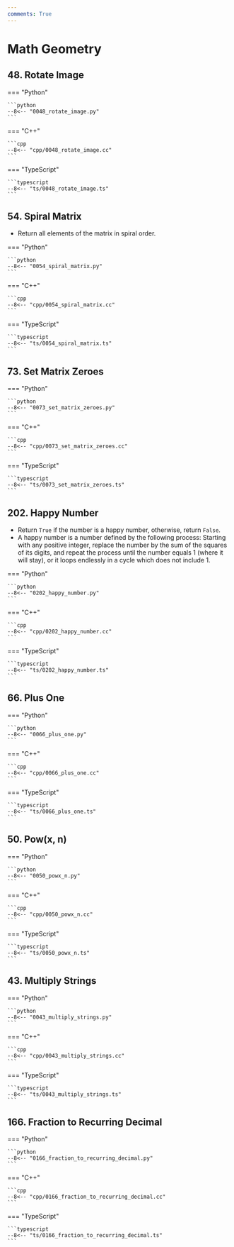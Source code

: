 ```yaml
---
comments: True
---
```


# Math Geometry

## 48. Rotate Image

=== "Python"

    ```python
    --8<-- "0048_rotate_image.py"
    ```

=== "C++"

    ```cpp
    --8<-- "cpp/0048_rotate_image.cc"
    ```

=== "TypeScript"

    ```typescript
    --8<-- "ts/0048_rotate_image.ts"
    ```

## 54. Spiral Matrix

-   Return all elements of the matrix in spiral order.

=== "Python"

    ```python
    --8<-- "0054_spiral_matrix.py"
    ```

=== "C++"

    ```cpp
    --8<-- "cpp/0054_spiral_matrix.cc"
    ```

=== "TypeScript"

    ```typescript
    --8<-- "ts/0054_spiral_matrix.ts"
    ```

## 73. Set Matrix Zeroes

=== "Python"

    ```python
    --8<-- "0073_set_matrix_zeroes.py"
    ```

=== "C++"

    ```cpp
    --8<-- "cpp/0073_set_matrix_zeroes.cc"
    ```

=== "TypeScript"

    ```typescript
    --8<-- "ts/0073_set_matrix_zeroes.ts"
    ```

## 202. Happy Number

-   Return `True` if the number is a happy number, otherwise, return `False`.
-   A happy number is a number defined by the following process: Starting with any positive integer, replace the number by the sum of the squares of its digits, and repeat the process until the number equals 1 (where it will stay), or it loops endlessly in a cycle which does not include 1.

=== "Python"

    ```python
    --8<-- "0202_happy_number.py"
    ```

=== "C++"

    ```cpp
    --8<-- "cpp/0202_happy_number.cc"
    ```

=== "TypeScript"

    ```typescript
    --8<-- "ts/0202_happy_number.ts"
    ```

## 66. Plus One

=== "Python"

    ```python
    --8<-- "0066_plus_one.py"
    ```

=== "C++"

    ```cpp
    --8<-- "cpp/0066_plus_one.cc"
    ```

=== "TypeScript"

    ```typescript
    --8<-- "ts/0066_plus_one.ts"
    ```

## 50. Pow(x, n)

=== "Python"

    ```python
    --8<-- "0050_powx_n.py"
    ```

=== "C++"

    ```cpp
    --8<-- "cpp/0050_powx_n.cc"
    ```

=== "TypeScript"

    ```typescript
    --8<-- "ts/0050_powx_n.ts"
    ```

## 43. Multiply Strings

=== "Python"

    ```python
    --8<-- "0043_multiply_strings.py"
    ```

=== "C++"

    ```cpp
    --8<-- "cpp/0043_multiply_strings.cc"
    ```

=== "TypeScript"

    ```typescript
    --8<-- "ts/0043_multiply_strings.ts"
    ```

## 166. Fraction to Recurring Decimal

=== "Python"

    ```python
    --8<-- "0166_fraction_to_recurring_decimal.py"
    ```

=== "C++"

    ```cpp
    --8<-- "cpp/0166_fraction_to_recurring_decimal.cc"
    ```

=== "TypeScript"

    ```typescript
    --8<-- "ts/0166_fraction_to_recurring_decimal.ts"
    ```
